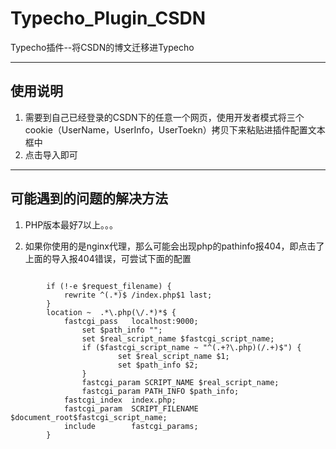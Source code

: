 # Typecho_Plugin_CSDN
Typecho插件--将CSDN的博文迁移进Typecho

---

## 使用说明

1. 需要到自己已经登录的CSDN下的任意一个网页，使用开发者模式将三个cookie（UserName，UserInfo，UserToekn）拷贝下来粘贴进插件配置文本框中
2. 点击导入即可


----

## 可能遇到的问题的解决方法
1. PHP版本最好7以上。。。

2. 如果你使用的是nginx代理，那么可能会出现php的pathinfo报404，即点击了上面的导入报404错误，可尝试下面的配置

```      

        if (!-e $request_filename) {
            rewrite ^(.*)$ /index.php$1 last;
        }
        location ~  .*\.php(\/.*)*$ {
            fastcgi_pass   localhost:9000;
                set $path_info "";
                set $real_script_name $fastcgi_script_name;
                if ($fastcgi_script_name ~ "^(.+?\.php)(/.+)$") {
                        set $real_script_name $1;
                        set $path_info $2;
                }
                fastcgi_param SCRIPT_NAME $real_script_name;
                fastcgi_param PATH_INFO $path_info;
            fastcgi_index  index.php;
            fastcgi_param  SCRIPT_FILENAME  $document_root$fastcgi_script_name;
            include        fastcgi_params;
        }
        
```
